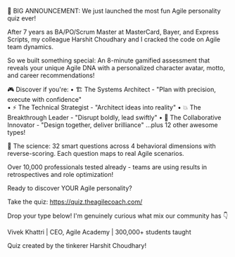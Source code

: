 🚀 BIG ANNOUNCEMENT: We just launched the most fun Agile personality quiz ever!

After 7 years as BA/PO/Scrum Master at MasterCard, Bayer, and Express Scripts, my colleague Harshit Choudhary and I cracked the code on Agile team dynamics.

So we built something special: An 8-minute gamified assessment that reveals your unique Agile DNA with a personalized character avatar, motto, and career recommendations!

🎮 Discover if you're:
• 🏗️ The Systems Architect - "Plan with precision, execute with confidence"  
• ⚡ The Technical Strategist - "Architect ideas into reality"
• 💥 The Breakthrough Leader - "Disrupt boldly, lead swiftly"
• 🎨 The Collaborative Innovator - "Design together, deliver brilliance"
...plus 12 other awesome types!

🔬 The science: 32 smart questions across 4 behavioral dimensions with reverse-scoring. Each question maps to real Agile scenarios.

Over 10,000 professionals tested already - teams are using results in retrospectives and role optimization!

Ready to discover YOUR Agile personality?

Take the quiz: https://quiz.theagilecoach.com/

Drop your type below! I'm genuinely curious what mix our community has 👇

Vivek Khattri | CEO, Agile Academy | 300,000+ students taught

Quiz created by the tinkerer Harshit Choudhary!